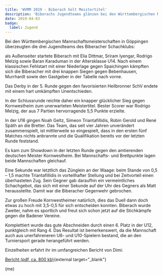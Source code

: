 ```yaml
---
title: 'WVMM 2019 - Biberach holt Meistertitel'
description: 'Biberachs Jugendteams glänzen bei den Württembergischen Mannschaftsmeisterschaften in Göppingen, mit einem spektakulären Meistertitel in der U14 und einem beeindruckenden zweiten Platz in der U16..'
date: 2019-04-03
badge:
  label: Jugend
---
```


Bei den Württembergischen Mannschaftsmeisterschaften in Göppingen überzeugten die drei Jugendteams des Biberacher Schachklubs:

als Außenseiter startete Biberach mit Elia Dittmar, Sriram Iyengar, Rodrigo Melzig sowie Baran Karaduman in der Altersklasse U14. Nach einem klassischen Fehlstart mit einer Niederlage gegen Spaichingen kämpften sich die Biberacher mit drei knappen Siegen gegen Bebenhausen, Murrhardt sowie den Gastgeber in der Tabelle nach vorne.

Das Derby in der 5. Runde gegen den favorisierten Heilbronner SchV endete mit einem hart umkämpften Unentschieden.

In der Schlussrunde reichte daher ein knapper glücklicher Sieg gegen Kornwestheim zum unerwarteten Meistertitel. Bester Scorer war Rodrigo Melzig, der aus 7 Partien hervorragende 5,5 Punkte erzielte.

In der U16 gingen Noah Geltz, Simeon Triantafillidis, Robin Gerold und René Späth an die Bretter. Das Team, das seit vier Jahren unverändert zusammenspielt, ist mittlerweile so eingespielt, dass in den ersten fünf Matches nichts anbrannte und die Qualifikation bereits vor der letzten Runde feststand.

Es kam zum Showdown in der letzten Runde gegen den amtierenden deutschen Meister Kornwestheim. Bei Mannschafts- und Brettpunkte lagen beide Mannschaften gleichauf.

Eine Sekunde war letztlich das Zünglein an der Waage: beim Stande von 0,5 – 1,5 machte Triantafillidis in vorteilhafter Stellung und bei Zeitvorteil einen überhasteten Zug. Sein Gegner gab daraufhin ein vermeintliches Schachgebot, das sich mit einer Sekunde auf der Uhr des Gegners als Matt herausstellte. Damit war die Biberacher Gegenwehr gebrochen.

Zur großen Freude Kornwestheimer natürlich, dies das Duell dann doch etwas zu hoch mit 3,5-0,5 für sich entscheiden konnten. Biberach wurde Zweiter, nahm es sportlich und freut sich schon jetzt auf die Stichkämpfe gegen die Badener Vereine.

Komplettiert wurde das gute Abschneiden durch einen 6. Platz in der U12, punktgleich mit Rang 4. Das Resultat ist bemerkenswert, da die Mannschaft auch  aus unerfahreneren U8- und U10-Spielern bestand, die an den Turniersport gerade herangeführt werden.

Einzelheiten erfahrt ihr im umfangreichen Bericht von Dimi:

[Bericht (pdf, ca. 800 kb)](/assets/blog/20190403.biberach-holt-meistertitel/190330-WVMM-in-Goeppingen.pdf){external target="_blank"}

(me)
